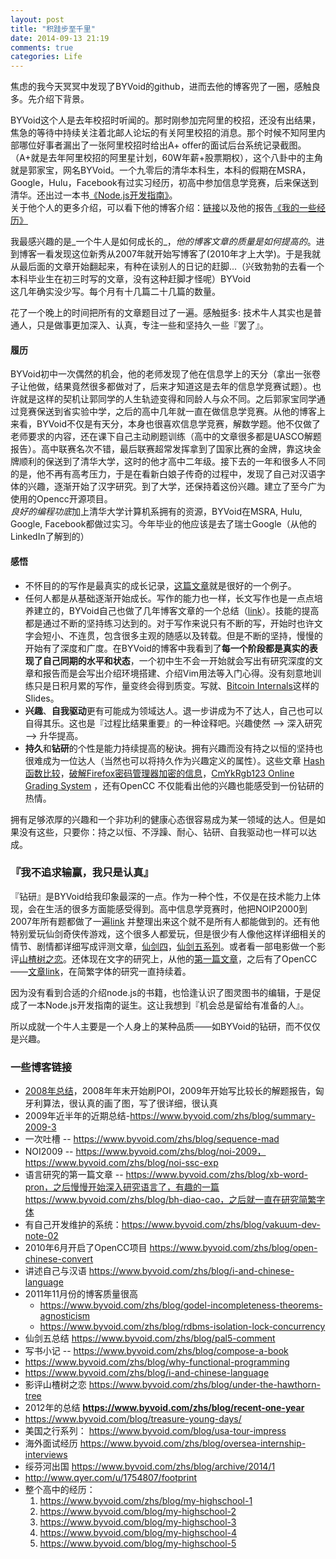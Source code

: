 ```yaml
---
layout: post
title: "积跬步至千里"
date: 2014-09-13 21:19
comments: true
categories: Life
---
```


焦虑的我今天冥冥中发现了BYVoid的github，进而去他的博客兜了一圈，感触良多。先介绍下背景。

BYVoid这个人是去年校招时听闻的。那时刚参加完阿里的校招，还没有出结果，焦急的等待中持续关注着北邮人论坛的有关阿里校招的消息。那个时候不知阿里内部哪位好事者漏出了一张阿里校招时给出A+ offer的面试后台系统记录截图。（A+就是去年阿里校招的阿里星计划，60W年薪+股票期权），这个八卦中的主角就是郭家宝，网名BYVoid。一个九零后的清华本科生，本科的假期在MSRA，Google，Hulu，Facebook有过实习经历，初高中参加信息学竞赛，后来保送到清华。还出过一本书[《Node.js开发指南》](http://book.douban.com/subject/10789820/)。  
关于他个人的更多介绍，可以看下他的博客介绍：[链接](https://www.byvoid.com/zht/about/resume)以及他的报告[《我的一些经历》](https://byvoid.github.io/slides/experiences-2014/index.html)

我最感兴趣的是_一个牛人是如何成长的_，_他的博客文章的质量是如何提高的_。进到博客一看发现这位新秀从2007年就开始写博客了(2010年才上大学)。于是我就从最后面的文章开始翻起来，有种在读别人的日记的赶脚...（兴致勃勃的去看一个本科毕业生在初三时写的文章，没有这种赶脚才怪呢）BYVoid  
这几年确实没少写。每个月有十几篇二十几篇的数量。

花了一个晚上的时间把所有的文章题目过了一遍。感触挺多: 
技术牛人其实也是普通人，只是做事更加深入、认真，专注一些和坚持久一些『罢了』。  

#### 履历

BYVoid初中一次偶然的机会，他的老师发现了他在信息学上的天分（拿出一张卷子让他做，结果竟然很多都做对了，后来才知道这是去年的信息学竞赛试题）。也许就是这样的契机让郭同学的人生轨迹变得和同龄人与众不同。之后郭家宝同学通过竞赛保送到省实验中学，之后的高中几年就一直在做信息学竞赛。从他的博客上来看，BYVoid不仅是有天分，本身也很喜欢信息学竞赛，解数学题。他不仅做了老师要求的内容，还在课下自己主动刷题训练（高中的文章很多都是UASCO解题报告）。高中联赛名次不错，最后联赛超常发挥拿到了国家比赛的金牌，靠这块金牌顺利的保送到了清华大学，这时的他才高中二年级。接下去的一年和很多人不同的是，他不再有高考压力，于是在看新白娘子传奇的过程中，发现了自己对汉语字体的兴趣，逐渐开始了汉字研究。到了大学，还保持着这份兴趣。建立了至今广为使用的Opencc开源项目。  
*良好的编程功底*加上清华大学计算机系拥有的资源，BYVoid在MSRA, Hulu, Google, Facebook都做过实习。今年毕业的他应该是去了瑞士Google（从他的LinkedIn了解到的）

#### 感悟

- 不怀目的的写作是最真实的成长记录，[这篇文章](https://www.byvoid.com/zhs/blog/read-rss)就是很好的一个例子。
- 任何人都是从基础逐渐开始成长。写作的能力也一样，长文写作也是一点点培养建立的，BYVoid自己也做了几年博客文章的一个总结（[link](https://www.byvoid.com/zhs/blog/my-blog-four-years)）。技能的提高都是通过不断的坚持练习达到的。对于写作来说只有不断的写，开始时也许文字会短小、不连贯，包含很多主观的随感以及转载。但是不断的坚持，慢慢的开始有了深度和广度。在BYVoid的博客中我看到了**每一个阶段都是真实的表现了自己同期的水平和状态**，一个初中生不会一开始就会写出有研究深度的文章和报告而是会写出介绍环境搭建、介绍Vim用法等入门心得。没有刻意地训练只是日积月累的写作，量变终会得到质变。写就[<Cassandra>](https://byvoid.github.io/slides/cassandra/index.html)、[Bitcoin Internals](https://byvoid.github.io/slides/bitcoin-internals/index.html)这样的Slides。
- **兴趣**、**自我驱动**更有可能成为领域达人。退一步讲成为不了达人，自己也可以自得其乐。这也是『过程比结果重要』的一种诠释吧。兴趣使然 --> 深入研究 --> 升华提高。
- **持久**和**钻研**的个性是能力持续提高的秘诀。拥有兴趣而没有持之以恒的坚持也很难成为一位达人（当然也可以将持久作为兴趣定义的属性）。这些文章 [Hash函数比较](https://www.byvoid.com/blog/string-hash-compare)，[破解Firefox密码管理器加密的信息](破解Firefox密码管理器加密的信息)，[CmYkRgb123 Online Grading System](https://www.byvoid.com/zhs/blog/firefox-js) ，还有OpenCC 不仅能看出他的兴趣也能感受到一份钻研的热情。

拥有足够浓厚的兴趣和一个非功利的健康心态很容易成为某一领域的达人。但是如果没有这些，只要你：持之以恒、不浮躁、耐心、钻研、自我驱动也一样可以达成。

### 『我不追求输赢，我只是认真』

『钻研』是BYVoid给我印象最深的一点。作为一种个性，不仅是在技术能力上体现，会在生活的很多方面能感受得到。高中信息学竞赛时，他把NOIP2000到2007年所有题都做了一遍[link](https://www.byvoid.com/blog/noip-allsolutions/) 并整理出来这个就不是所有人都能做到的。还有他特别爱玩仙剑奇侠传游戏，这个很多人都爱玩，但是很少有人像他这样详细相关的情节、剧情都详细写成评测文章，[仙剑四](https://www.byvoid.com/blog/pal4-experience)，[仙剑五系列](https://www.byvoid.com/zhs/blog/tag/%E4%BB%99%E5%8A%8D%E4%BA%94)。或者看一部电影做一个影评[山楂树之恋](https://www.byvoid.com/zhs/blog/under-the-hawthorn-tree)。还体现在文字的研究上，从他的[第一篇文章](https://www.byvoid.com/zhs/blog/xb-word-pron)，之后有了OpenCC——[文章link](https://www.byvoid.com/zhs/blog/open-chinese-convert)，在简繁字体的研究一直持续着。

因为没有看到合适的介绍node.js的书籍，也恰逢认识了图灵图书的编辑，于是促成了一本Node.js开发指南的诞生。这让我想到『机会总是留给有准备的人』。

所以成就一个牛人主要是一个人身上的某种品质——如BYVoid的钻研，而不仅仅是兴趣。


### 一些博客链接

* [2008年总结](https://www.byvoid.com/zhs/blog/new-year-2009)，2008年年末开始刷POI，2009年开始写比较长的解题报告，匈牙利算法，很认真的画了图，写了很详细，很认真
* 2009年近半年的近期总结-https://www.byvoid.com/zhs/blog/summary-2009-3
* 一次吐槽 -- https://www.byvoid.com/zhs/blog/sequence-mad
* NOI2009 -- https://www.byvoid.com/zhs/blog/noi-2009，https://www.byvoid.com/zhs/blog/noi-ssc-exp
* 语言研究的第一篇文章 -- https://www.byvoid.com/zhs/blog/xb-word-pron，之后慢慢开始深入研究语言了，有趣的一篇https://www.byvoid.com/zhs/blog/bh-diao-cao，之后就一直在研究简繁字体
* 有自己开发维护的系统：https://www.byvoid.com/zhs/blog/vakuum-dev-note-02 
* 2010年6月开启了OpenCC项目 https://www.byvoid.com/zhs/blog/open-chinese-convert
* 讲述自己与汉语 https://www.byvoid.com/zhs/blog/i-and-chinese-language
* 2011年11月份的博客质量很高
    - https://www.byvoid.com/zhs/blog/godel-incompleteness-theorems-agnosticism
    - https://www.byvoid.com/zhs/blog/rdbms-isolation-lock-concurrency
* 仙剑五总结 https://www.byvoid.com/zhs/blog/pal5-comment
* 写书小记 -- https://www.byvoid.com/zhs/blog/compose-a-book
* https://www.byvoid.com/zhs/blog/why-functional-programming
* https://www.byvoid.com/zhs/blog/i-and-chinese-language
* 影评山楂树之恋 https://www.byvoid.com/zhs/blog/under-the-hawthorn-tree
* 2012年的总结 **https://www.byvoid.com/zhs/blog/recent-one-year**
* https://www.byvoid.com/blog/treasure-young-days/
* 美国之行系列： https://www.byvoid.com/blog/usa-tour-impress
* 海外面试经历 https://www.byvoid.com/zhs/blog/oversea-internship-interviews
* 绥芬河出国 https://www.byvoid.com/zhs/blog/archive/2014/1
* http://www.qyer.com/u/1754807/footprint
* 整个高中的经历：
    1. https://www.byvoid.com/zhs/blog/my-highschool-1
    2. https://www.byvoid.com/blog/my-highschool-2
    3. https://www.byvoid.com/blog/my-highschool-3
    4. https://www.byvoid.com/blog/my-highschool-4
    5. https://www.byvoid.com/blog/my-highschool-5



